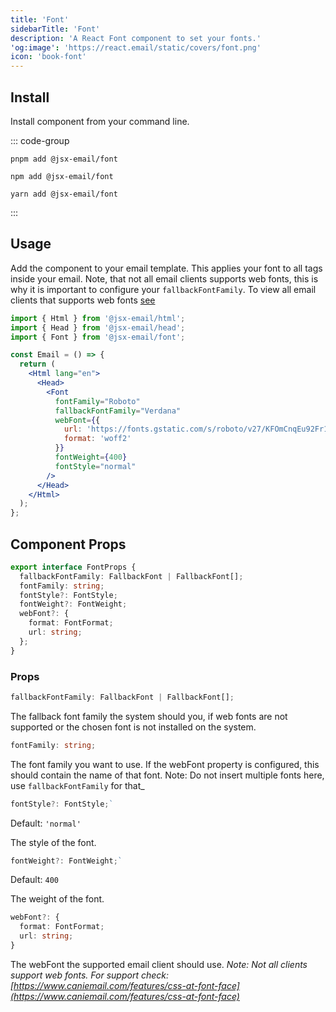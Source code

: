 ```yaml
---
title: 'Font'
sidebarTitle: 'Font'
description: 'A React Font component to set your fonts.'
'og:image': 'https://react.email/static/covers/font.png'
icon: 'book-font'
---
```


## Install

Install component from your command line.

::: code-group

```console [pnpm]
pnpm add @jsx-email/font
```

```console [npm]
npm add @jsx-email/font
```

```console [yarn]
yarn add @jsx-email/font
```

:::

## Usage

Add the component to your email template. This applies your font to all tags inside your email.
Note, that not all email clients supports web fonts, this is why it is important to configure your `fallbackFontFamily`.
To view all email clients that supports web fonts [see](https://www.caniemail.com/features/css-at-font-face/)

```jsx
import { Html } from '@jsx-email/html';
import { Head } from '@jsx-email/head';
import { Font } from '@jsx-email/font';

const Email = () => {
  return (
    <Html lang="en">
      <Head>
        <Font
          fontFamily="Roboto"
          fallbackFontFamily="Verdana"
          webFont={{
            url: 'https://fonts.gstatic.com/s/roboto/v27/KFOmCnqEu92Fr1Mu4mxKKTU1Kg.woff2',
            format: 'woff2'
          }}
          fontWeight={400}
          fontStyle="normal"
        />
      </Head>
    </Html>
  );
};
```

## Component Props

```ts
export interface FontProps {
  fallbackFontFamily: FallbackFont | FallbackFont[];
  fontFamily: string;
  fontStyle?: FontStyle;
  fontWeight?: FontWeight;
  webFont?: {
    format: FontFormat;
    url: string;
  };
}
```

### Props

```ts
fallbackFontFamily: FallbackFont | FallbackFont[];
```

The fallback font family the system should you, if web fonts are not supported or the chosen font is not installed on the system.

```ts
fontFamily: string;
```

The font family you want to use. If the webFont property is configured, this should contain the name of that font. Note: Do not insert multiple fonts here, use `fallbackFontFamily` for that\_

```ts
fontStyle?: FontStyle;`
```

Default: `'normal'`<br/>

The style of the font.

```ts
fontWeight?: FontWeight;`
```

Default: `400`<br/>

The weight of the font.

```ts
webFont?: {
  format: FontFormat;
  url: string;
}
```

The webFont the supported email client should use. _Note: Not all clients support web fonts. For support check: [https://www.caniemail.com/features/css-at-font-face](https://www.caniemail.com/features/css-at-font-face)_
